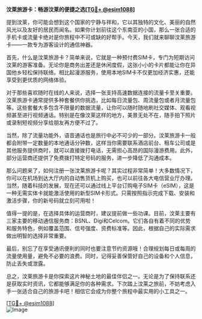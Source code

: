 **汶萊旅游卡：畅游汶莱的便捷之选[[TG💪+ @esim1088](https://t.me/s/esim1088)]**

提到汶莱，你可能会想到这个国家的宁静与祥和，它以其独特的文化、美丽的自然风光以及友好的居民而闻名。如果你计划前往这个东南亚的小国，那么一张合适的手机卡或流量卡绝对是你旅程中不可或缺的好帮手。今天，我们就来聊聊汶莱旅游卡——一款专为游客设计的通信神器。

首先，什么是汶莱旅游卡？简单来说，它就是一种预付费SIM卡，专门为短期访问汶莱的游客准备。无论你是商务出差还是休闲度假，这张小小的卡片都能让你在异国他乡轻松保持联络。相比起漫游服务，使用本地SIM卡不仅更加经济实惠，还能享受到更优质的网络体验。

对于那些喜欢随时在线的人来说，选择一张支持高速数据连接的流量卡至关重要。汶莱旅游卡通常提供多种套餐供你挑选，比如每日流量包、周流量包或者月流量包等。这些套餐大多包含不限量的数据流量，让你可以随时随地刷社交媒体、观看视频甚至进行视频通话。特别是在像汶莱这样的地方，美景无处不在，随手拍下照片或录制短视频分享给朋友再方便不过了。

当然，除了流量功能外，语音通话也是旅行中必不可少的一部分。汶莱旅游卡一般都会附带一定数量的本地通话分钟数，这样当你需要联系酒店前台、租车公司或是其他服务提供商时，就可以直接拨打电话，无需担心高昂的国际漫游费用。此外，部分运营商还提供了免费拨打特定号码的服务，进一步降低了沟通成本。

那么问题来了，如何注册一张汶莱旅游卡呢？其实过程非常简单！大多数情况下，你可以在机场到达大厅内的自动售货机上购买，也可以前往各大电信营业厅办理。当然，随着科技的发展，现在还可以通过线上平台订购电子SIM卡（eSIM），这是一种无需实体卡就能激活使用的新型SIM卡形式。只需按照指示完成下载、安装和激活步骤，你的新号码就立刻可用啦！

值得一提的是，在选择具体的运营商时，建议提前做一些功课。目前，汶莱主要有三家主要的移动通信服务商：BSNL、Digi和Celcom。它们各自有着不同的优势和服务特色，例如覆盖范围、信号强度、资费标准等。因此，根据自己的实际需求做出明智的选择非常重要。

最后，别忘了在享受通讯便利的同时也要注意节约资源哦！合理规划每日或每周的流量使用量，避免不必要的浪费。同时，记得妥善保管好自己的设备和个人信息，防止丢失或泄露。

总之，汶莱旅游卡是你探索这片神秘土地的最佳伴侣之一。无论是为了保持联系还是获取实时资讯，它都能够满足你的各种需求。下次踏上汶莱之旅前，不妨考虑入手一张适合自己的旅游卡吧！相信它会成为你整个旅程中最实用的小工具之一。

[[TG💪+ @esim1088](https://t.me/s/esim1088)]  
![Image](https://i.postimg.cc/4NQfJmqS/Snipaste-2025-05-13-00-14-12.png)